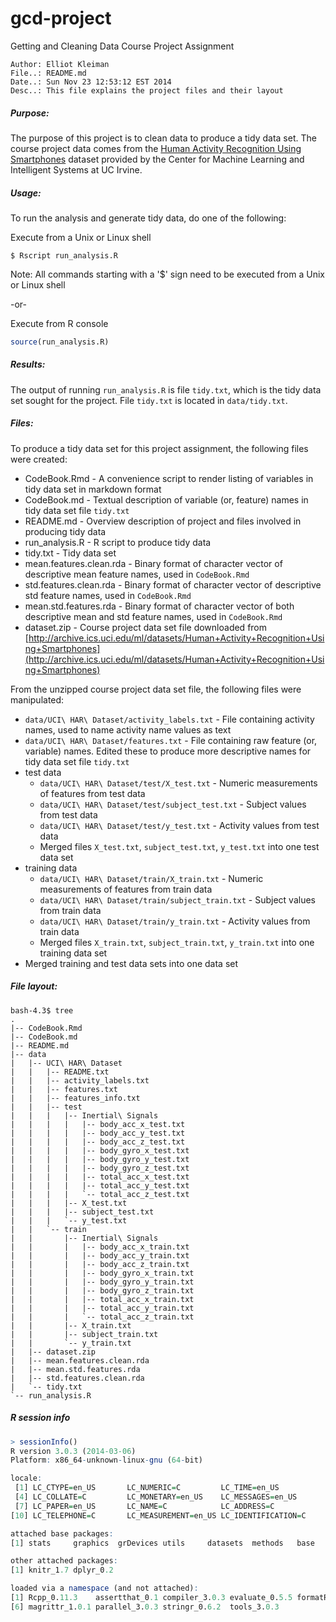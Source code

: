gcd-project
===========

Getting and Cleaning Data Course Project Assignment

``` text
Author: Elliot Kleiman
File..: README.md
Date..: Sun Nov 23 12:53:12 EST 2014
Desc..: This file explains the project files and their layout
```
##### Purpose:

The purpose of this project is to clean data to produce a tidy data set.
The course project data comes from the [Human Activity Recognition Using 
Smartphones](http://archive.ics.uci.edu/ml/datasets/Human+Activity+Recognition+Using+Smartphones) dataset provided by the Center for Machine Learning and Intelligent Systems at UC Irvine.

##### Usage:

To run the analysis and generate tidy data, do one of the following:

Execute from a Unix or Linux shell
``` Shell
$ Rscript run_analysis.R
```
Note:
All commands starting with a '$' sign need to be executed from a Unix or Linux shell

-or-

Execute from R console
``` R
source(run_analysis.R)
```
##### Results:

The output of running `run_analysis.R` is file `tidy.txt`, which is the tidy data set sought for the project.
File `tidy.txt` is located in `data/tidy.txt`.

##### Files:

To produce a tidy data set for this project assignment, the following files were created:
- CodeBook.Rmd - A convenience script to render listing of variables in tidy data set in markdown format
- CodeBook.md - Textual description of variable (or, feature) names in tidy data set file `tidy.txt`
- README.md - Overview description of project and files involved in producing tidy data
- run_analysis.R - R script to produce tidy data
- tidy.txt - Tidy data set
- mean.features.clean.rda - Binary format of character vector of descriptive mean feature names, used in `CodeBook.Rmd`
- std.features.clean.rda - Binary format of character vector of descriptive std feature names, used in `CodeBook.Rmd`
- mean.std.features.rda - Binary format of character vector of both descriptive mean and std feature names, used in `CodeBook.Rmd`
- dataset.zip - Course project data set file downloaded from [http://archive.ics.uci.edu/ml/datasets/Human+Activity+Recognition+Using+Smartphones](http://archive.ics.uci.edu/ml/datasets/Human+Activity+Recognition+Using+Smartphones)

From the unzipped course project data set file, the following files were manipulated: 
- `data/UCI\ HAR\ Dataset/activity_labels.txt` - File containing activity names, used to name activity name values as text
- `data/UCI\ HAR\ Dataset/features.txt` - File containing raw feature (or, variable) names. Edited these to produce more descriptive names for tidy data set file `tidy.txt`
- test data
  - `data/UCI\ HAR\ Dataset/test/X_test.txt` - Numeric measurements of features from test data
  - `data/UCI\ HAR\ Dataset/test/subject_test.txt` - Subject values from test data
  - `data/UCI\ HAR\ Dataset/test/y_test.txt` - Activity values from test data
  -  Merged files `X_test.txt`, `subject_test.txt`, `y_test.txt` into one test data set
- training data
  - `data/UCI\ HAR\ Dataset/train/X_train.txt` - Numeric measurements of features from train data
  - `data/UCI\ HAR\ Dataset/train/subject_train.txt` - Subject values from train data
  - `data/UCI\ HAR\ Dataset/train/y_train.txt` - Activity values from train data
  - Merged files `X_train.txt`, `subject_train.txt`, `y_train.txt` into one training data set
- Merged training and test data sets into one data set

##### File layout:

``` Shell
bash-4.3$ tree
.
|-- CodeBook.Rmd
|-- CodeBook.md
|-- README.md
|-- data
|   |-- UCI\ HAR\ Dataset
|   |   |-- README.txt
|   |   |-- activity_labels.txt
|   |   |-- features.txt
|   |   |-- features_info.txt
|   |   |-- test
|   |   |   |-- Inertial\ Signals
|   |   |   |   |-- body_acc_x_test.txt
|   |   |   |   |-- body_acc_y_test.txt
|   |   |   |   |-- body_acc_z_test.txt
|   |   |   |   |-- body_gyro_x_test.txt
|   |   |   |   |-- body_gyro_y_test.txt
|   |   |   |   |-- body_gyro_z_test.txt
|   |   |   |   |-- total_acc_x_test.txt
|   |   |   |   |-- total_acc_y_test.txt
|   |   |   |   `-- total_acc_z_test.txt
|   |   |   |-- X_test.txt
|   |   |   |-- subject_test.txt
|   |   |   `-- y_test.txt
|   |   `-- train
|   |       |-- Inertial\ Signals
|   |       |   |-- body_acc_x_train.txt
|   |       |   |-- body_acc_y_train.txt
|   |       |   |-- body_acc_z_train.txt
|   |       |   |-- body_gyro_x_train.txt
|   |       |   |-- body_gyro_y_train.txt
|   |       |   |-- body_gyro_z_train.txt
|   |       |   |-- total_acc_x_train.txt
|   |       |   |-- total_acc_y_train.txt
|   |       |   `-- total_acc_z_train.txt
|   |       |-- X_train.txt
|   |       |-- subject_train.txt
|   |       `-- y_train.txt
|   |-- dataset.zip
|   |-- mean.features.clean.rda
|   |-- mean.std.features.rda
|   |-- std.features.clean.rda
|   `-- tidy.txt
`-- run_analysis.R
```
##### R session info

``` R
> sessionInfo()
R version 3.0.3 (2014-03-06)
Platform: x86_64-unknown-linux-gnu (64-bit)

locale:
 [1] LC_CTYPE=en_US       LC_NUMERIC=C         LC_TIME=en_US       
 [4] LC_COLLATE=C         LC_MONETARY=en_US    LC_MESSAGES=en_US   
 [7] LC_PAPER=en_US       LC_NAME=C            LC_ADDRESS=C        
[10] LC_TELEPHONE=C       LC_MEASUREMENT=en_US LC_IDENTIFICATION=C 

attached base packages:
[1] stats     graphics  grDevices utils     datasets  methods   base     

other attached packages:
[1] knitr_1.7 dplyr_0.2

loaded via a namespace (and not attached):
[1] Rcpp_0.11.3    assertthat_0.1 compiler_3.0.3 evaluate_0.5.5 formatR_1.0   
[6] magrittr_1.0.1 parallel_3.0.3 stringr_0.6.2  tools_3.0.3
```

